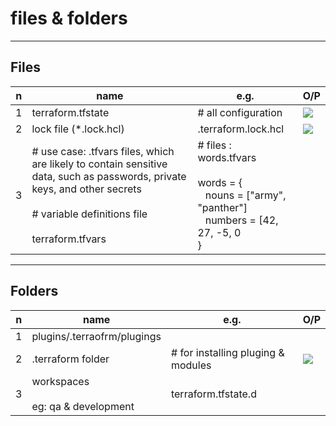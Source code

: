 # files & folders

---

## Files
|n|name|e.g.|O/P|
|-|----|----|---|
|1|terraform.tfstate|# all configuration <br/>|[<img src="https://i.imgur.com/j4Ec534.png">](https://i.imgur.com/j4Ec534.png)|
|2|lock file (*.lock.hcl)|.terraform.lock.hcl|[<img src="https://i.imgur.com/XeDKghr.png">](https://i.imgur.com/XeDKghr.png)|
|3|# use case: .tfvars files, which are likely to contain sensitive data, such as passwords, private keys, and other secrets<br/><br/># variable definitions file <br/><br/> terraform.tfvars|# files : <br/> words.tfvars <br/><br/> words = { <br/> &ensp; nouns = ["army", "panther"] <br/> &ensp; numbers = [42, 27, -5, 0 <br/> }|


---

## Folders
|n|name|e.g.|O/P|
|-|----|----|---|
|1|plugins/.terraofrm/plugings||
|2|.terraform folder|# for installing pluging & modules|[<img src="https://i.imgur.com/pVR3pbP.png">](https://i.imgur.com/pVR3pbP.png)|
|3|workspaces<br/><br/>eg: qa & development|terraform.tfstate.d||
